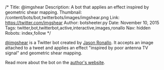/*
Title: @imgshear
Description: A bot that applies an effect inspired by geometric shear mapping.
Thumbnail: /content/bots/bot,twitterbots/images/imgshear.png
Link: https://twitter.com/imgshear
Author: botsheeter.py
Date: November 10, 2015
Tags: twitter,bot,twitterbot,active,interactive,images,ronallo
Nav: hidden
Robots: index,follow
*/

[@imgshear](https://twitter.com/imgshear) is a Twitter bot created by [Jason Ronallo](https://twitter.com/ronallo). It accepts an image attached to a tweet and applies an effect "inspired by poor antenna TV signal" and geometric shear mapping.

Read more about the bot on the [author's website](http://ronallo.com/bots/imgshear).
